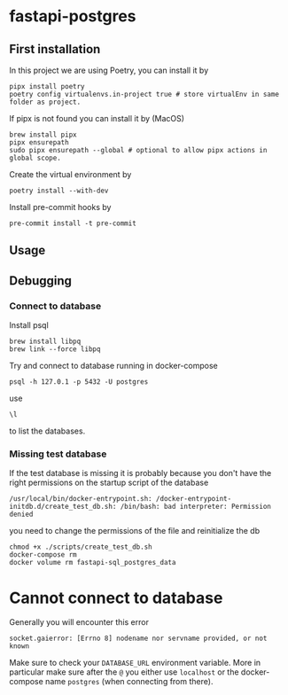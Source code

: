 # fastapi-postgres

## First installation

In this project we are using Poetry, you can install it by

```
pipx install poetry
poetry config virtualenvs.in-project true # store virtualEnv in same folder as project.
```

If pipx is not found you can install it by (MacOS)

```
brew install pipx
pipx ensurepath
sudo pipx ensurepath --global # optional to allow pipx actions in global scope.
```

Create the virtual environment by

```
poetry install --with-dev
```

Install pre-commit hooks by

```
pre-commit install -t pre-commit
```

## Usage

## Debugging

### Connect to database

Install psql

```
brew install libpq
brew link --force libpq
```

Try and connect to database running in docker-compose

```
psql -h 127.0.1 -p 5432 -U postgres
```

use

```
\l
```

to list the databases.

### Missing test database

If the test database is missing it is probably because you don't have the right
permissions on the startup script of the database

```
/usr/local/bin/docker-entrypoint.sh: /docker-entrypoint-initdb.d/create_test_db.sh: /bin/bash: bad interpreter: Permission denied
```

you need to change the permissions of the file and reinitialize the db

```
chmod +x ./scripts/create_test_db.sh
docker-compose rm
docker volume rm fastapi-sql_postgres_data
```

# Cannot connect to database

Generally you will encounter this error

```
socket.gaierror: [Errno 8] nodename nor servname provided, or not known
```

Make sure to check your `DATABASE_URL` environment variable. More in particular
make sure after the `@` you either use `localhost` or the docker-compose name
`postgres` (when connecting from there).
